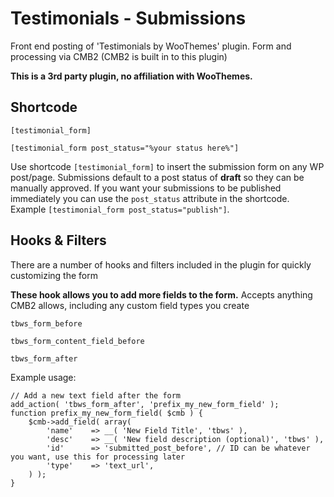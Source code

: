 # Testimonials - Submissions
Front end posting of 'Testimonials by WooThemes' plugin. Form and processing via CMB2 (CMB2 is built in to this plugin)

**This is a 3rd party plugin, no affiliation with WooThemes.**

## Shortcode
```
[testimonial_form]
```
```
[testimonial_form post_status="%your status here%"]
```
Use shortcode `[testimonial_form]` to insert the submission form on any WP post/page.
Submissions default to a post status of **draft** so they can be manually approved.
If you want your submissions to be published immediately you can use the `post_status` attribute in the shortcode. Example `[testimonial_form post_status="publish"]`.

## Hooks & Filters
There are a number of hooks and filters included in the plugin for quickly customizing the form

**These hook allows you to add more fields to the form.**
Accepts anything CMB2 allows, including any custom field types you create
```
tbws_form_before
```
```
tbws_form_content_field_before
```
```
tbws_form_after
```
Example usage:
```
// Add a new text field after the form
add_action( 'tbws_form_after', 'prefix_my_new_form_field' );
function prefix_my_new_form_field( $cmb ) {
    $cmb->add_field( array(
        'name'    => __( 'New Field Title', 'tbws' ),
        'desc'    => __( 'New field description (optional)', 'tbws' ),
        'id'      => 'submitted_post_before', // ID can be whatever you want, use this for processing later
        'type'    => 'text_url',
    ) );
}
```

